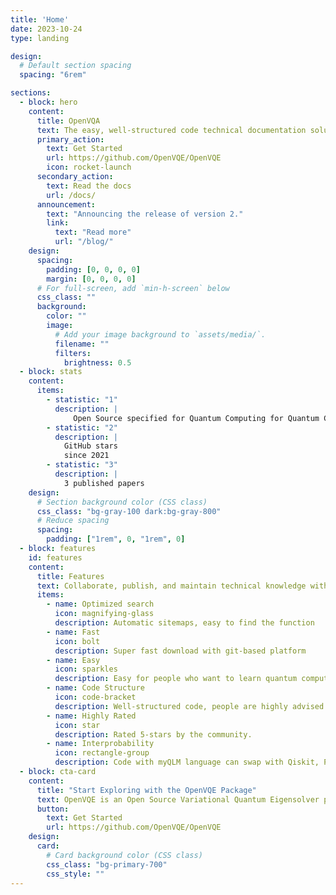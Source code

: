 ```yaml
---
title: 'Home'
date: 2023-10-24
type: landing

design:
  # Default section spacing
  spacing: "6rem"

sections:
  - block: hero
    content:
      title: OpenVQA
      text: The easy, well-structured code technical documentation solution your users to learn Quantum Computing for Quantum Chemistry
      primary_action:
        text: Get Started
        url: https://github.com/OpenVQE/OpenVQE
        icon: rocket-launch
      secondary_action:
        text: Read the docs
        url: /docs/
      announcement:
        text: "Announcing the release of version 2."
        link:
          text: "Read more"
          url: "/blog/"
    design:
      spacing:
        padding: [0, 0, 0, 0]
        margin: [0, 0, 0, 0]
      # For full-screen, add `min-h-screen` below
      css_class: ""
      background:
        color: ""
        image:
          # Add your image background to `assets/media/`.
          filename: ""
          filters:
            brightness: 0.5
  - block: stats
    content:
      items:
        - statistic: "1"
          description: |
              Open Source specified for Quantum Computing for Quantum Chemistry
        - statistic: "2"
          description: |
            GitHub stars  
            since 2021
        - statistic: "3"
          description: |
            3 published papers
    design:
      # Section background color (CSS class)
      css_class: "bg-gray-100 dark:bg-gray-800"
      # Reduce spacing
      spacing:
        padding: ["1rem", 0, "1rem", 0]
  - block: features
    id: features
    content:
      title: Features
      text: Collaborate, publish, and maintain technical knowledge with an all-in-one documentation site. Used by startups, enterprises, and researchers.
      items:
        - name: Optimized search
          icon: magnifying-glass
          description: Automatic sitemaps, easy to find the function 
        - name: Fast
          icon: bolt
          description: Super fast download with git-based platform 
        - name: Easy
          icon: sparkles
          description: Easy for people who want to learn quantum computing with the background in Chemistry
        - name: Code Structure
          icon: code-bracket
          description: Well-structured code, people are highly advised to contribute to the package
        - name: Highly Rated
          icon: star
          description: Rated 5-stars by the community.
        - name: Interprobability
          icon: rectangle-group
          description: Code with myQLM language can swap with Qiskit, Pennylane, ...
  - block: cta-card
    content:
      title: "Start Exploring with the OpenVQE Package"
      text: OpenVQE is an Open Source Variational Quantum Eigensolver package. It is an extension of the Quantum Learning Machine to Quantum Chemistry based on the tools provided in myQLM-fermion package.
      button:
        text: Get Started
        url: https://github.com/OpenVQE/OpenVQE
    design:
      card:
        # Card background color (CSS class)
        css_class: "bg-primary-700"
        css_style: ""
---
```

